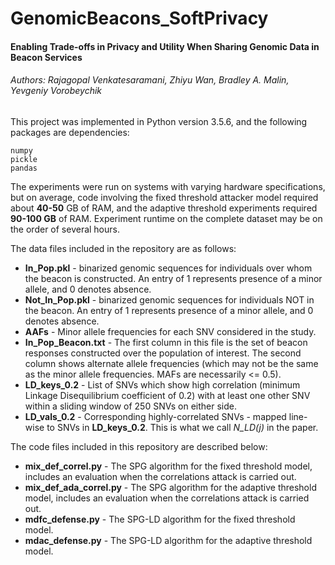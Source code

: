 # GenomicBeacons_SoftPrivacy
#### Enabling Trade-offs in Privacy and Utility When Sharing Genomic Data in Beacon Services
###### Authors: Rajagopal Venkatesaramani, Zhiyu Wan, Bradley A. Malin, Yevgeniy Vorobeychik

This project was implemented in Python version 3.5.6, and the following packages are dependencies:

	numpy 
	pickle
	pandas

The experiments were run on systems with varying hardware specifications, but on average, code involving the fixed threshold attacker model required about **40-50** GB of RAM, and the adaptive threshold experiments required **90-100 GB** of RAM. Experiment runtime on the complete dataset may be on the order of several hours.

The data files included in the repository are as follows:

* **In_Pop.pkl** - binarized genomic sequences for individuals over whom the beacon is constructed. An entry of 1 represents presence of a minor allele, and 0 denotes absence. 
* **Not_In_Pop.pkl** - binarized genomic sequences for individuals NOT in the beacon. An entry of 1 represents presence of a minor allele, and 0 denotes absence. 
* **AAFs** - Minor allele frequencies for each SNV considered in the study.
* **In_Pop_Beacon.txt** - The first column in this file is the set of beacon responses constructed over the population of interest. The second column shows alternate allele frequencies (which may not be the same as the minor allele frequencies. MAFs are necessarily <= 0.5).
* **LD_keys_0.2** - List of SNVs which show high correlation (minimum Linkage Disequilibrium coefficient of 0.2) with at least one other SNV within a sliding window of 250 SNVs on either side.
* **LD_vals_0.2** - Corresponding highly-correlated SNVs - mapped line-wise to SNVs in **LD_keys_0.2**. This is what we call *N_LD(j)* in the paper.

The code files included in this repository are described below:

* **mix_def_correl.py** - The SPG algorithm for the fixed threshold model, includes an evaluation when the correlations attack is carried out.
* **mix_def_ada_correl.py** - The SPG algorithm for the adaptive threshold model, includes an evaluation when the correlations attack is carried out.
* **mdfc_defense.py** - The SPG-LD algorithm for the fixed threshold model.
* **mdac_defense.py** - The SPG-LD algorithm for the adaptive threshold model.